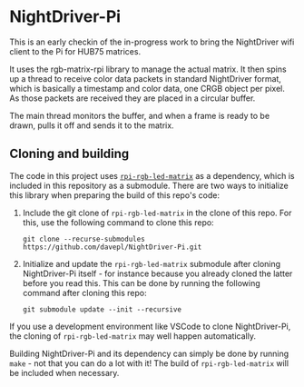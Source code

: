 # NightDriver-Pi

This is an early checkin of the in-progress work to bring the NightDriver wifi client to the Pi for HUB75 matrices.

It uses the rgb-matrix-rpi library to manage the actual matrix.  It then spins up a thread to receive color data packets in standard NightDriver format, which is basically a timestamp and color data, one CRGB object per pixel.  As those packets are received they are placed in a circular buffer.

The main thread monitors the buffer, and when a frame is ready to be drawn, pulls it off and sends it to the matrix.

## Cloning and building

The code in this project uses [`rpi-rgb-led-matrix`](https://github.com/hzeller/rpi-rgb-led-matrix) as a dependency, which is included in this repository as a submodule. There are two ways to initialize this library when preparing the build of this repo's code:

1. Include the git clone of `rpi-rgb-led-matrix` in the clone of this repo. For this, use the following command to clone this repo:

   ```shell
   git clone --recurse-submodules https://github.com/davepl/NightDriver-Pi.git
   ```

2. Initialize and update the `rpi-rgb-led-matrix` submodule after cloning NightDriver-Pi itself - for instance because you already cloned the latter before you read this. This can be done by running the following command after cloning this repo:

   ```shell
   git submodule update --init --recursive
   ```

If you use a development environment like VSCode to clone NightDriver-Pi, the cloning of `rpi-rgb-led-matrix` may well happen automatically.

Building NightDriver-Pi and its dependency can simply be done by running `make` - not that you can do a lot with it!
The build of `rpi-rgb-led-matrix` will be included when necessary.

